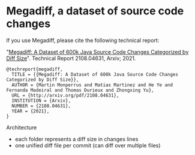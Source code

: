 # Megadiff, a dataset of source code changes


If you use Megadiff, please cite the following technical report:

"[Megadiff: A Dataset of 600k Java Source Code Changes Categorized by Diff Size](http://arxiv.org/pdf/2108.04631)". Technical Report 2108.04631, Arxiv; 2021. 

```
@techreport{megadiff,
  TITLE = {{Megadiff: A Dataset of 600k Java Source Code Changes Categorized by Diff Size}},
  AUTHOR = {Martin Monperrus and Matias Martinez and He Ye and Fernanda Madeiral and Thomas Durieux and Zhongxing Yu},
  URL = {http://arxiv.org/pdf/2108.04631},
  INSTITUTION = {Arxiv},
  NUMBER = {2108.04631},
  YEAR = {2021},
}
```

Architecture
- each folder represents a diff size in changes lines
- one unified diff file per commit (can diff over multiple files)
